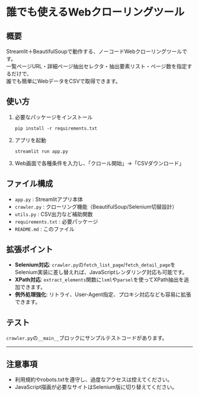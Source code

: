 # 誰でも使えるWebクローリングツール

## 概要
Streamlit＋BeautifulSoupで動作する、ノーコードWebクローリングツールです。  
一覧ページURL・詳細ページ抽出セレクタ・抽出要素リスト・ページ数を指定するだけで、  
誰でも簡単にWebデータをCSVで取得できます。

## 使い方

1. 必要なパッケージをインストール
    ```
    pip install -r requirements.txt
    ```

2. アプリを起動
    ```
    streamlit run app.py
    ```

3. Web画面で各種条件を入力し、「クロール開始」→「CSVダウンロード」

## ファイル構成

- `app.py` : Streamlitアプリ本体
- `crawler.py` : クローリング機能（BeautifulSoup/Selenium切替設計）
- `utils.py` : CSV出力など補助関数
- `requirements.txt` : 必要パッケージ
- `README.md` : このファイル

## 拡張ポイント

- **Selenium対応**: `crawler.py`の`fetch_list_page`/`fetch_detail_page`をSelenium実装に差し替えれば、JavaScriptレンダリング対応も可能です。
- **XPath対応**: `extract_elements`関数に`lxml`や`parsel`を使ってXPath抽出を追加できます。
- **例外処理強化**: リトライ、User-Agent指定、プロキシ対応なども容易に拡張できます。

## テスト

`crawler.py`の`__main__`ブロックにサンプルテストコードがあります。

---

## 注意事項

- 利用規約やrobots.txtを遵守し、過度なアクセスは控えてください。
- JavaScript描画が必要なサイトはSelenium版に切り替えてください。
